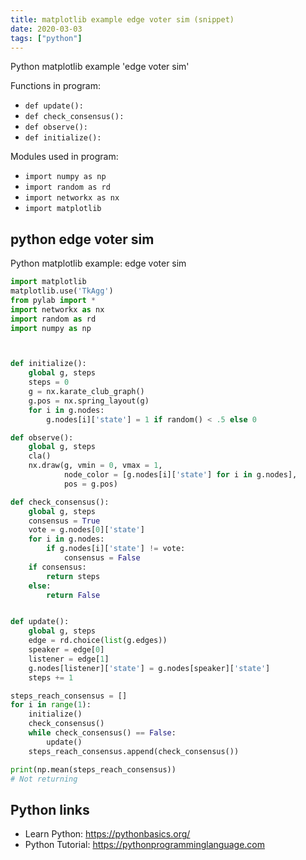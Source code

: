 ```yaml
---
title: matplotlib example edge voter sim (snippet)
date: 2020-03-03
tags: ["python"]
---
```

Python matplotlib example 'edge voter sim'

Functions in program: 
* `def update():`
* `def check_consensus():`
* `def observe():`
* `def initialize():`

Modules used in program: 
* `import numpy as np`
* `import random as rd`
* `import networkx as nx`
* `import matplotlib`

## python edge voter sim

Python matplotlib example: edge voter sim

```python
import matplotlib
matplotlib.use('TkAgg')
from pylab import *
import networkx as nx
import random as rd
import numpy as np



def initialize():
    global g, steps
    steps = 0
    g = nx.karate_club_graph()
    g.pos = nx.spring_layout(g)
    for i in g.nodes:
        g.nodes[i]['state'] = 1 if random() < .5 else 0

def observe():
    global g, steps
    cla()
    nx.draw(g, vmin = 0, vmax = 1,
            node_color = [g.nodes[i]['state'] for i in g.nodes],
            pos = g.pos)

def check_consensus():
    global g, steps
    consensus = True
    vote = g.nodes[0]['state']
    for i in g.nodes:
        if g.nodes[i]['state'] != vote:
            consensus = False
    if consensus:
        return steps
    else:
        return False


def update():
    global g, steps
    edge = rd.choice(list(g.edges))
    speaker = edge[0]
    listener = edge[1]
    g.nodes[listener]['state'] = g.nodes[speaker]['state']
    steps += 1

steps_reach_consensus = []
for i in range(1):
    initialize()
    check_consensus()
    while check_consensus() == False:
        update()
    steps_reach_consensus.append(check_consensus())

print(np.mean(steps_reach_consensus))
# Not returning

```

## Python links

- Learn Python: https://pythonbasics.org/
- Python Tutorial: https://pythonprogramminglanguage.com
